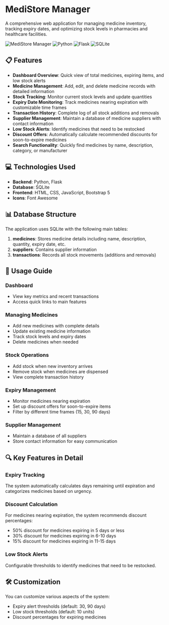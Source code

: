 # MediStore Manager

A comprehensive web application for managing medicine inventory, tracking expiry dates, and optimizing stock levels in pharmacies and healthcare facilities.

![MediStore Manager](https://img.shields.io/badge/Medicine-Stock%20Management-blue)
![Python](https://img.shields.io/badge/Python-3.x-green)
![Flask](https://img.shields.io/badge/Flask-2.2.3-lightgrey)
![SQLite](https://img.shields.io/badge/Database-SQLite-orange)

## 📋 Features

- **Dashboard Overview**: Quick view of total medicines, expiring items, and low stock alerts
- **Medicine Management**: Add, edit, and delete medicine records with detailed information
- **Stock Tracking**: Monitor current stock levels and update quantities
- **Expiry Date Monitoring**: Track medicines nearing expiration with customizable time frames
- **Transaction History**: Complete log of all stock additions and removals
- **Supplier Management**: Maintain a database of medicine suppliers with contact information
- **Low Stock Alerts**: Identify medicines that need to be restocked
- **Discount Offers**: Automatically calculate recommended discounts for soon-to-expire medicines
- **Search Functionality**: Quickly find medicines by name, description, category, or manufacturer

## 💻 Technologies Used

- **Backend**: Python, Flask
- **Database**: SQLite
- **Frontend**: HTML, CSS, JavaScript, Bootstrap 5
- **Icons**: Font Awesome

## 📊 Database Structure

The application uses SQLite with the following main tables:

1. **medicines**: Stores medicine details including name, description, quantity, expiry date, etc.
2. **suppliers**: Contains supplier information
3. **transactions**: Records all stock movements (additions and removals)

## 📱 Usage Guide

### Dashboard
- View key metrics and recent transactions
- Access quick links to main features

### Managing Medicines
- Add new medicines with complete details
- Update existing medicine information
- Track stock levels and expiry dates
- Delete medicines when needed

### Stock Operations
- Add stock when new inventory arrives
- Remove stock when medicines are dispensed
- View complete transaction history

### Expiry Management
- Monitor medicines nearing expiration
- Set up discount offers for soon-to-expire items
- Filter by different time frames (15, 30, 90 days)

### Supplier Management
- Maintain a database of all suppliers
- Store contact information for easy communication

## 🔍 Key Features in Detail

### Expiry Tracking
The system automatically calculates days remaining until expiration and categorizes medicines based on urgency.

### Discount Calculation
For medicines nearing expiration, the system recommends discount percentages:
- 50% discount for medicines expiring in 5 days or less
- 30% discount for medicines expiring in 6-10 days
- 15% discount for medicines expiring in 11-15 days

### Low Stock Alerts
Configurable thresholds to identify medicines that need to be restocked.

## 🛠️ Customization

You can customize various aspects of the system:
- Expiry alert thresholds (default: 30, 90 days)
- Low stock thresholds (default: 10 units)
- Discount percentages for expiring medicines
